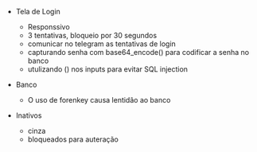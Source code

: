 
- Tela de Login  
	- Responssivo  
	- 3 tentativas, bloqueio por 30 segundos
	- comunicar no telegram as tentativas de login
	- capturando senha com base64_encode() para codificar a senha no banco
	- utulizando () nos inputs para evitar SQL injection
	

- Banco
	- O uso de forenkey causa lentidão ao banco


- Inativos
	- cinza
	- bloqueados para auteração

